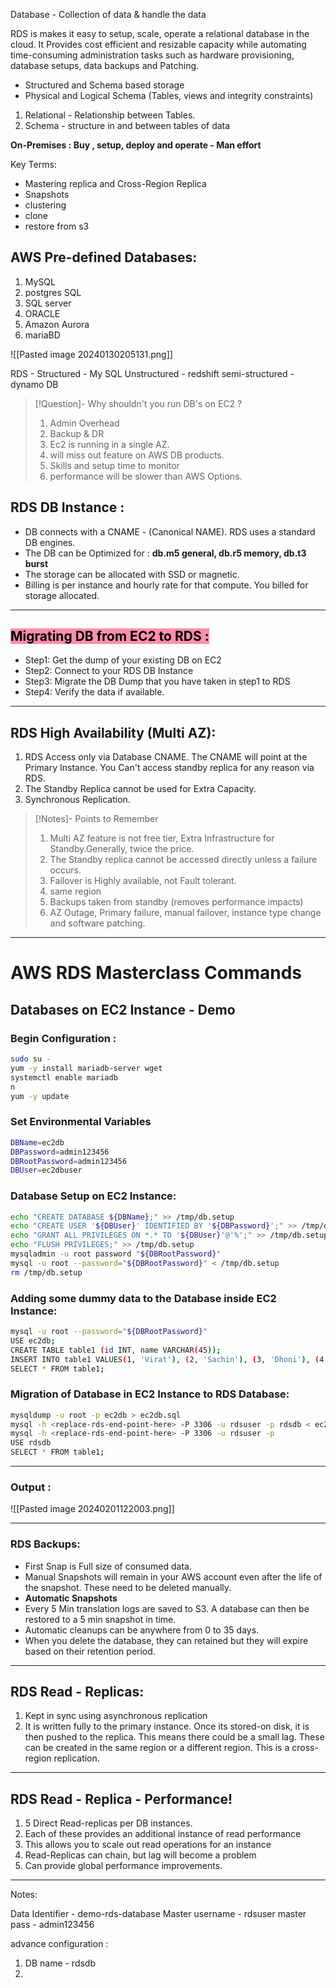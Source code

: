 
Database - Collection of data & handle the data

RDS is makes it easy to setup, scale, operate a relational database in the cloud. It Provides cost efficient and resizable capacity while automating time-consuming administration tasks such as hardware provisioning, database setups, data backups and Patching.

- Structured and Schema based storage
- Physical and Logical Schema (Tables, views and integrity constraints)

1. Relational - Relationship between Tables.
2. Schema - structure in and between tables of data

**On-Premises : Buy , setup, deploy and operate - Man effort**

Key Terms:

- Mastering replica and Cross-Region Replica
- Snapshots
- clustering
- clone
- restore from s3

## AWS Pre-defined Databases:

1. MySQL
2. postgres SQL
3. SQL server
4. ORACLE
5. Amazon Aurora
6. mariaBD

![[Pasted image 20240130205131.png]]

RDS - Structured - My SQL
Unstructured - redshift
semi-structured - dynamo DB

>[!Question]- Why shouldn't you run DB's on EC2 ?
>1. Admin Overhead
>2. Backup  & DR
>3. Ec2 is running in a single AZ.
>4. will miss out feature on AWS DB products.
>5. Skills and setup time to monitor
>6. performance will be slower than AWS Options.

## RDS DB Instance :

- DB connects with a CNAME - (Canonical NAME). RDS uses a standard DB engines.
- The DB can be Optimized for :  **db.m5 general, db.r5 memory, db.t3 burst**
- The storage can be allocated with SSD or magnetic.
- Billing is per instance and hourly rate for that compute. You billed for storage allocated.

---
## <mark style="background: #FF5582A6;">Migrating DB from EC2 to RDS :</mark>

- Step1: Get the dump of your existing DB on EC2
- Step2: Connect to your RDS DB Instance
- Step3: Migrate the DB Dump that you have taken in step1 to RDS
- Step4: Verify the data if available.

---
## RDS High Availability (Multi AZ):

1. RDS Access only via Database CNAME. The CNAME will point at the Primary Instance. You Can't access standby replica for any reason via RDS.
2. The Standby Replica cannot be used for Extra Capacity.
3. Synchronous Replication.

>[!Notes]- Points to Remember
>
>1. Multi AZ feature is not free tier, Extra Infrastructure for Standby.Generally, twice the price.
>2. The Standby replica cannot be accessed directly unless a failure occurs.
>3. Failover is Highly available, not Fault tolerant.
>4. same region
>5. Backups taken from standby (removes performance impacts)
>6. AZ Outage, Primary failure, manual failover, instance type change and software patching.

----
# AWS RDS Masterclass Commands

## Databases on EC2 Instance - Demo
### Begin Configuration :
```bash
sudo su -
yum -y install mariadb-server wget
systemctl enable mariadb
n
yum -y update
```
### Set Environmental Variables
```bash
DBName=ec2db
DBPassword=admin123456
DBRootPassword=admin123456
DBUser=ec2dbuser
```
### Database Setup on EC2 Instance:
```bash
echo "CREATE DATABASE ${DBName};" >> /tmp/db.setup
echo "CREATE USER '${DBUser}' IDENTIFIED BY '${DBPassword}';" >> /tmp/db.setup
echo "GRANT ALL PRIVILEGES ON *.* TO '${DBUser}'@'%';" >> /tmp/db.setup
echo "FLUSH PRIVILEGES;" >> /tmp/db.setup
mysqladmin -u root password "${DBRootPassword}"
mysql -u root --password="${DBRootPassword}" < /tmp/db.setup
rm /tmp/db.setup
```
### Adding some dummy data to the Database inside EC2 Instance:
```bash
mysql -u root --password="${DBRootPassword}"
USE ec2db;
CREATE TABLE table1 (id INT, name VARCHAR(45));
INSERT INTO table1 VALUES(1, 'Virat'), (2, 'Sachin'), (3, 'Dhoni'), (4, 'ABD');
SELECT * FROM table1;
```
### Migration of Database in EC2 Instance to RDS Database:
```bash
mysqldump -u root -p ec2db > ec2db.sql
mysql -h <replace-rds-end-point-here> -P 3306 -u rdsuser -p rdsdb < ec2db.sql
mysql -h <replace-rds-end-point-here> -P 3306 -u rdsuser -p
USE rdsdb
SELECT * FROM table1;
```

---
### Output :

![[Pasted image 20240201122003.png]]

---
### RDS Backups:

- First Snap is Full size of consumed data.
- Manual Snapshots will remain in your AWS account even after the life of the snapshot. These need to be deleted manually.
- **Automatic Snapshots**
- Every 5 Min translation logs are saved to S3. A database can then be restored to a 5 min snapshot in time.
- Automatic cleanups can be anywhere from 0 to 35 days.
- When you delete the database, they can retained but they will expire based on their retention period.

---
## RDS Read - Replicas:

1. Kept in sync using asynchronous replication
2. It is written fully to the primary instance. Once its stored-on disk, it is then pushed to the replica. This means there could be a small lag. These can be created in the same region or a different region. This is a cross-region replication.

---
## RDS Read - Replica - Performance! 

1. 5 Direct Read-replicas per DB instances.
2. Each of these provides an additional instance of read performance
3. This allows  you to scale out read operations for an instance
4. Read-Replicas can chain, but lag will become a problem
5. Can provide global performance improvements.

---

Notes:

Data Identifier - demo-rds-database
Master username - rdsuser
master pass - admin123456

advance configuration :

1. DB name - rdsdb
2. 